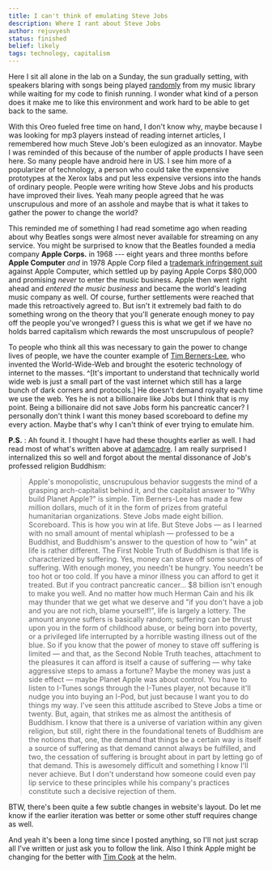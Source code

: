 ```yaml
---
title: I can't think of emulating Steve Jobs
description: Where I rant about Steve Jobs
author: rejuvyesh
status: finished
belief: likely
tags: technology, capitalism
---
```


Here I sit all alone in the lab on a Sunday, the sun gradually setting, with speakers blaring with songs being played [randomly](https://github.com/rejuvyesh/Scripts/blob/master/mpd-random) from my music library while waiting for my code to finish running. I wonder what kind of a person does it make me to like this environment and work hard to be able to get back to the same.

With this Oreo fueled free time on hand, I don't know why, maybe because I was looking for mp3 players instead of reading internet articles, I remembered how much Steve Job's been eulogized as an innovator. Maybe I was reminded of this because of the number of apple products I have seen here. So many people have android here in US. I see him more of a popularizer of technology, a person who could take the expensive prototypes at the Xerox labs and put less expensive versions into the hands of ordinary people. People were writing how Steve Jobs and his products have improved their lives. Yeah many people agreed that he was unscrupulous and more of an asshole and maybe that is what it takes to gather the power to change the world?

This reminded me of something I had read sometime ago when reading about why Beatles songs were almost never available for streaming on any service. You might be surprised to know that the Beatles founded a media company **Apple Corps.** in 1968 --- eight years and three months before **Apple Computer** _and_ in 1978 Apple Corp filed a [trademark infringement suit](https://en.wikipedia.org/wiki/Apple_Corps_v._Apple_Computer) against Apple Computer, which settled up by paying Apple Corps $80,000 and promising _never_ to enter the music business. Apple then went right ahead and _entered the music business_ and became the world's leading music company as well. Of course, further settlements were reached that made this retroactively agreed to. But isn't it extremely bad faith to do something wrong on the theory that you'll generate enough money to pay off the people you've wronged? I guess this is what we get if we have no holds barred capitalism which rewards the most unscrupulous of people?

To people who think all this was necessary to gain the power to change lives of people, we have the counter example of [Tim Berners-Lee](https://en.wikipedia.org/wiki/Tim_Berners-Lee), who invented the World-Wide-Web and brought the esoteric technology of internet to the masses. ^[It's important to understand that technically world wide web is just a small part of the vast internet which still has a large bunch of dark corners and protocols.] He doesn't demand royalty each time we use the web. Yes he is not a billionaire like Jobs but I think that is my point. Being a billionaire did not save Jobs form his pancreatic cancer? I personally don't think I want this money based scoreboard to define my every action. Maybe that's why I can't think of ever trying to emulate him.


**P.S.** : Ah found it. I thought I have had these thoughts earlier as well. I had read most of what's written above at [adamcadre](http://adamcadre.ac/calendar/13/13758.html). I am really surprised I internalized this so well and forgot about the mental dissonance of Job's professed religion Buddhism:

> Apple's monopolistic, unscrupulous behavior suggests the mind of a grasping arch-capitalist behind it, and the capitalist answer to "Why build Planet Apple?" is simple. Tim Berners-Lee has made a few million dollars, much of it in the form of prizes from grateful humanitarian organizations. Steve Jobs made eight billion. Scoreboard. This is how you win at life. But Steve Jobs — as I learned with no small amount of mental whiplash — professed to be a Buddhist, and Buddhism's answer to the question of how to "win" at life is rather different. The First Noble Truth of Buddhism is that life is characterized by suffering. Yes, money can stave off some sources of suffering. With enough money, you needn't be hungry. You needn't be too hot or too cold. If you have a minor illness you can afford to get it treated. But if you contract pancreatic cancer... $8 billion isn't enough to make you well. And no matter how much Herman Cain and his ilk may thunder that we get what we deserve and "if you don't have a job and you are not rich, blame yourself!", life is largely a lottery. The amount anyone suffers is basically random; suffering can be thrust upon you in the form of childhood abuse, or being born into poverty, or a privileged life interrupted by a horrible wasting illness out of the blue. So if you know that the power of money to stave off suffering is limited — and that, as the Second Noble Truth teaches, attachment to the pleasures it can afford is itself a cause of suffering — why take aggressive steps to amass a fortune?
> Maybe the money was just a side effect — maybe Planet Apple was about control. You have to listen to I-Tunes songs through the I-Tunes player, not because it'll nudge you into buying an I-Pod, but just because I want you to do things my way. I've seen this attitude ascribed to Steve Jobs a time or twenty. But, again, that strikes me as almost the antithesis of Buddhism. I know that there is a universe of variation within any given religion, but still, right there in the foundational tenets of Buddhism are the notions that, one, the demand that things be a certain way is itself a source of suffering as that demand cannot always be fulfilled, and two, the cessation of suffering is brought about in part by letting go of that demand. This is awesomely difficult and something I know I'll never achieve. But I don't understand how someone could even pay lip service to these principles while his company's practices constitute such a decisive rejection of them.

BTW, there's been quite a few subtle changes in website's layout. Do let me know if the earlier iteration was better or some other stuff requires change as well.

And yeah it's been a long time since I posted anything, so I'll not just scrap all I've written or just ask you to follow the link. Also I think Apple might be changing for the better with [Tim Cook](http://stratechery.com/2014/steve-jobs-wouldnt-done/) at the helm.
